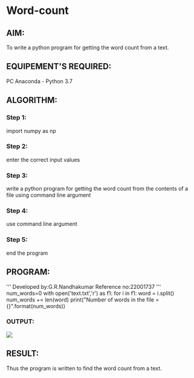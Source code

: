 # Word-count
## AIM:
To write a python program for getting the word count from a text.
## EQUIPEMENT'S REQUIRED: 
PC
Anaconda - Python 3.7
## ALGORITHM: 
### Step 1:
import numpy as np

### Step 2:
enter the correct input values
 
### Step 3: 
write a python program for getting the word count from the contents of a file using command 
line argument

### Step 4:
use command line argument

### Step 5:
end the program

## PROGRAM:
'''
Developed by:G.R.Nandhakumar
Reference no:22001737
'''
num_words=0
with open('text.txt','r') as f1:
    for i in f1:
        word = i.split()
        num_words += len(word)
print("Number of words in the file = {}".format(num_words))  

### OUTPUT:
![](./copy.png)



## RESULT:
Thus the program is written to find the word count from a text.
